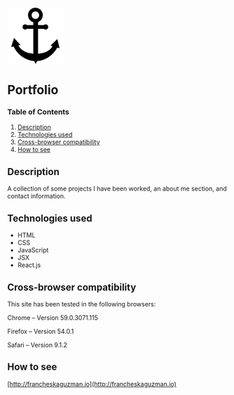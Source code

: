![Portfolio under the sea...](./front-end/public/images/logo/anchor-black.png)

# Portfolio

### <a name="tableofcontents">Table of Contents</a>

1. [Description](#description)
2. [Technologies used](#technologies)
3. [Cross-browser compatibility](#compatibility)
4. [How to see](#portfolio)

## <a id="description">Description</a>

A collection of some projects I have been worked, an about me section, and contact information.

## <a id="technologies">Technologies used</a>

* HTML
* CSS
* JavaScript
* JSX
* React.js

## <a id="compatibility">Cross-browser compatibility</a>

This site has been tested in the following browsers:

Chrome – Version 59.0.3071.115 

Firefox – Version 54.0.1

Safari – Version 9.1.2

## <a id="portfolio">How to see</a>

[http://francheskaguzman.io](http://francheskaguzman.io)
